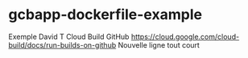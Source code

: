 # gcbapp-dockerfile-example
Exemple David T Cloud Build GitHub
https://cloud.google.com/cloud-build/docs/run-builds-on-github
Nouvelle ligne tout court
